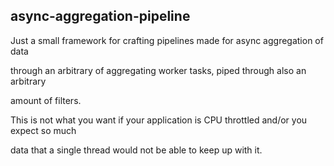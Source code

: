 ## async-aggregation-pipeline

Just a small framework for crafting pipelines made for async aggregation of data

through an arbitrary of aggregating worker tasks, piped through also an arbitrary 

amount of filters. 

This is not what you want if your application is CPU throttled and/or you expect so much 

data that a single thread would not be able to keep up with it. 